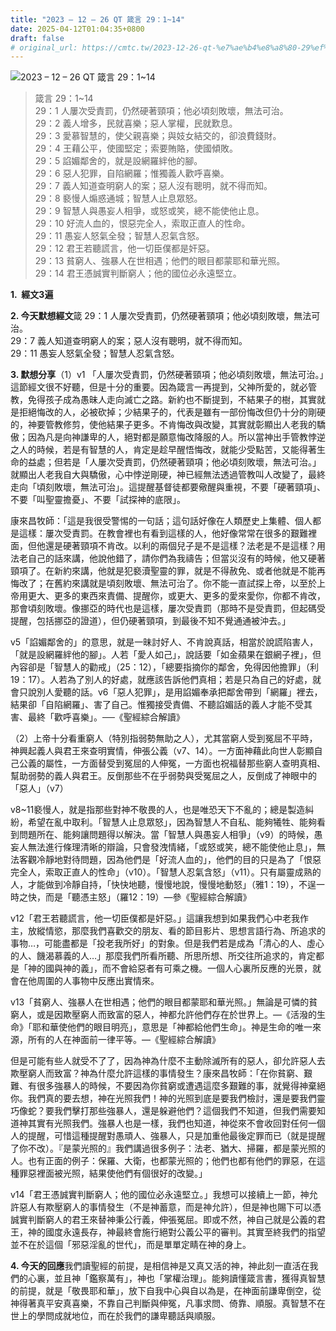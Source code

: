 ```yaml
---
title: "2023 – 12 – 26 QT 箴言 29：1~14"
date: 2025-04-12T01:04:35+0800
draft: false
# original_url: https://cmtc.tw/2023-12-26-qt-%e7%ae%b4%e8%a8%80-29%ef%bc%9a114
---
```


![2023 – 12 – 26 QT 箴言 29：1~14](/images/qt.jpg  "2023 – 12 – 26 QT 箴言 29：1~14")

> 箴言 29：1~14  
> 29：1 人屢次受責罰，仍然硬著頸項；他必頃刻敗壞，無法可治。  
> 29：2 義人增多，民就喜樂；惡人掌權，民就歎息。  
> 29：3 愛慕智慧的，使父親喜樂；與妓女結交的，卻浪費錢財。  
> 29：4 王藉公平，使國堅定；索要賄賂，使國傾敗。  
> 29：5 諂媚鄰舍的，就是設網羅絆他的腳。  
> 29：6 惡人犯罪，自陷網羅；惟獨義人歡呼喜樂。  
> 29：7 義人知道查明窮人的案；惡人沒有聰明，就不得而知。  
> 29：8 褻慢人煽惑通城；智慧人止息眾怒。  
> 29：9 智慧人與愚妄人相爭，或怒或笑，總不能使他止息。  
> 29：10 好流人血的，恨惡完全人，索取正直人的性命。  
> 29：11 愚妄人怒氣全發；智慧人忍氣含怒。  
> 29：12 君王若聽謊言，他一切臣僕都是奸惡。  
> 29：13 貧窮人、強暴人在世相遇；他們的眼目都蒙耶和華光照。  
> 29：14 君王憑誠實判斷窮人；他的國位必永遠堅立。

**1.  經文3遍**

**2. 今天默想經文**箴 29：1 人屢次受責罰，仍然硬著頸項；他必頃刻敗壞，無法可治。  
29：7 義人知道查明窮人的案；惡人沒有聰明，就不得而知。  
29：11 愚妄人怒氣全發；智慧人忍氣含怒。

**3. 默想分享**（1）v1 「人屢次受責罰，仍然硬著頸項；他必頃刻敗壞，無法可治。」這節經文很不好聽，但是十分的重要。因為箴言一再提到，父神所愛的，就必管教，免得孩子成為愚昧人走向滅亡之路。新約也不斷提到，不結果子的樹，其實就是拒絕悔改的人，必被砍掉；少結果子的，代表是雖有一部份悔改但仍十分的剛硬的，神要管教修剪，使他結果子更多。不肯悔改與改變，其實就彰顯出人老我的驕傲；因為凡是向神謙卑的人，絕對都是願意悔改降服的人。所以當神出手管教悖逆之人的時候，若是有智慧的人，肯定是趁早醒悟悔改，就能少受點苦，又能得著生命的益處；但若是「人屢次受責罰，仍然硬著頸項；他必頃刻敗壞，無法可治。」就顯出人老我自大與驕傲，心中悖逆剛硬，神已經無法透過管教叫人改變了，最終走向「頃刻敗壞，無法可治」。這提醒基督徒都要儆醒與重視，不要「硬著頸項」、不要「叫聖靈擔憂」、不要「試探神的底限」。

康來昌牧師：「這是我很受警惕的一句話；這句話好像在人類歷史上集體、個人都是這樣：屢次受責罰。在教會裡也有看到這樣的人，他好像常常在很多的艱難裡面，但他還是硬著頸項不肯改。以利的兩個兒子是不是這樣？法老是不是這樣？用法老自己的話來講，他說他錯了，請你們為我禱告；但當災沒有的時候，他又硬著頸項了。在新約來講，他就是犯褻瀆聖靈的罪，就是不得赦免、或者他就是不能再悔改了；在舊約來講就是頃刻敗壞、無法可治了。你不能一直試探上帝，以至於上帝用更大、更多的東西來責備、提醒你，或更大、更多的愛來愛你，你都不肯改，那會頃刻敗壞。像挪亞的時代也是這樣，屢次受責罰（那時不是受責罰，但起碼受提醒，包括挪亞的證道），但仍硬著頸項，到最後不知不覺通通被沖去。」

v5「諂媚鄰舍的」的意思，就是一昧討好人、不肯說真話，相當於說謊陷害人，「就是設網羅絆他的腳」。人若「愛人如己」，說話要「如金蘋果在銀網子裡」，但內容卻是「智慧人的勸戒」（25：12），「總要指摘你的鄰舍，免得因他擔罪」（利19：17）。人若為了別人的好處，就應該告訴他們真相；若是只為自己的好處，就會只說別人愛聽的話。v6「惡人犯罪」，是用諂媚奉承把鄰舍帶到「網羅」裡去，結果卻「自陷網羅」、害了自己。惟獨接受責備、不聽諂媚話的義人才能不受其害、最終「歡呼喜樂」。──《聖經綜合解讀》

（2）上帝十分看重窮人（特別指弱勢無助之人），尤其當窮人受到冤屈不平時，神興起義人與君王來查明實情，伸張公義（v7、14）。一方面神藉此向世人彰顯自己公義的屬性，一方面替受到冤屈的人伸冤，一方面也祝福替那些窮人查明真相、幫助弱勢的義人與君王。反倒那些不在乎弱勢與受冤屈之人，反倒成了神眼中的「惡人」（v7）

v8~11褻慢人，就是指那些對神不敬畏的人，也是唯恐天下不亂的；總是製造糾紛，希望在亂中取利。「智慧人止息眾怒」，因為智慧人不自私、能夠犧牲、能夠看到問題所在、能夠讓問題得以解決。當「智慧人與愚妄人相爭」（v9）的時候，愚妄人無法進行條理清晰的辯論，只會發洩情緒，「或怒或笑，總不能使他止息」，無法客觀冷靜地對待問題，因為他們是「好流人血的」，他們的目的只是為了「恨惡完全人，索取正直人的性命」（v10）。「智慧人忍氣含怒」（v11）。只有屬靈成熟的人，才能做到冷靜自持，「快快地聽，慢慢地說，慢慢地動怒」（雅1：19），不逞一時之快，而是「聽憑主怒」（羅12：19）—參《聖經綜合解讀》

v12「君王若聽謊言，他一切臣僕都是奸惡。」這讓我想到如果我們心中老我作主，放縱情慾，那麼我們喜歡交的朋友、看的節目影片、思想言語行為、所追求的事物…，可能盡都是「投老我所好」的對象。但是我們若是成為「清心的人、虛心的人、饑渴慕義的人…」那麼我們所看所聽、所思所想、所交往所追求的，肯定都是「神的國與神的義」，而不會給惡者有可乘之機。一個人心裏所反應的光景，就會在他周圍的人事物中反應出實情來。

v13「貧窮人、強暴人在世相遇；他們的眼目都蒙耶和華光照。」無論是可憐的貧窮人，或是因欺壓窮人而致富的惡人，神都允許他們存在於世界上。—《活潑的生命》「耶和華使他們的眼目明亮」，意思是「神都給他們生命」。神是生命的唯一來源，所有的人在神面前一律平等。—《聖經綜合解讀》

但是可能有些人就受不了了，因為神為什麼不主動除滅所有的惡人，卻允許惡人去欺壓窮人而致富？神為什麼允許這樣的事情發生？康來昌牧師：「在你貧窮、艱難、有很多強暴人的時候，不要因為你貧窮或遭遇這麼多艱難的事，就覺得神棄絕你。我們真的要去想，神在光照我們！神的光照到底是要我們檢討，還是要我們靈巧像蛇？要我們擊打那些強暴人，還是躲避他們？這個我們不知道，但我們需要知道神其實有光照我們。強暴人也是一樣，我們也知道，神從來不會收回對任何一個人的提醒，可惜這種提醒對愚頑人、強暴人，只是加重他最後定罪而已（就是提醒了你不改）。『是蒙光照的』我們講過很多例子：法老、猶大、掃羅，都是蒙光照的人。也有正面的例子：保羅、大衛，也都蒙光照的；他們也都有他們的罪惡，在這種罪惡裡面被光照，結果使他們有個很好的改變。」

v14「君王憑誠實判斷窮人；他的國位必永遠堅立。」我想可以接續上一節，神允許惡人有欺壓窮人的事情發生（不是神蓄意，而是神允許），但是神也賜下可以憑誠實判斷窮人的君王來替神秉公行義，伸張冤屈。即或不然，神自己就是公義的君王，神的國度永遠長存，神最終會施行絕對公義公平的審判。其實至終我們的指望並不在於這個「邪惡淫亂的世代」，而是單單定睛在神的身上。

**4. 今天的回應**我們讀聖經的前提，是相信神是又真又活的神，神此刻一直活在我們的心裏，並且神「鑑察萬有」，神也「掌權治理」。能夠讀懂箴言書，獲得真智慧的前提，就是「敬畏耶和華」，放下自我中心與自以為是，在神面前謙卑倒空，從神得著真平安真喜樂，不靠自己判斷與伸冤，凡事求問、倚靠、順服。真智慧不在世上的學問成就地位，而在於我們的謙卑聽話與順服。